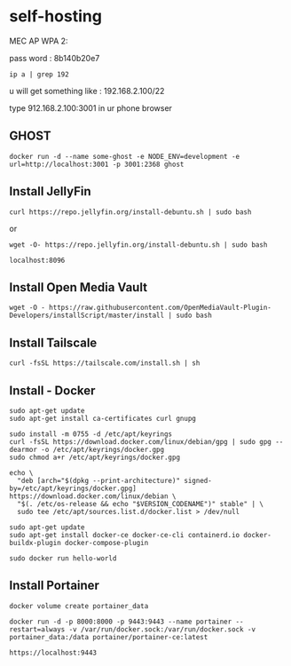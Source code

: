 # self-hosting

MEC AP WPA 2: 

pass word : 8b140b20e7

```
ip a | grep 192
```


u will get something like  : 192.168.2.100/22

type 912.168.2.100:3001 in ur phone browser
## GHOST

```
docker run -d --name some-ghost -e NODE_ENV=development -e url=http://localhost:3001 -p 3001:2368 ghost
````
## Install JellyFin

```
curl https://repo.jellyfin.org/install-debuntu.sh | sudo bash
```
or
```
wget -O- https://repo.jellyfin.org/install-debuntu.sh | sudo bash
```

```
localhost:8096
```

## Install Open Media Vault

```
wget -O - https://raw.githubusercontent.com/OpenMediaVault-Plugin-Developers/installScript/master/install | sudo bash
```

## Install Tailscale

```
curl -fsSL https://tailscale.com/install.sh | sh
```

## Install - Docker

```
sudo apt-get update
sudo apt-get install ca-certificates curl gnupg
```

```
sudo install -m 0755 -d /etc/apt/keyrings
curl -fsSL https://download.docker.com/linux/debian/gpg | sudo gpg --dearmor -o /etc/apt/keyrings/docker.gpg
sudo chmod a+r /etc/apt/keyrings/docker.gpg
```

```
echo \
  "deb [arch="$(dpkg --print-architecture)" signed-by=/etc/apt/keyrings/docker.gpg] https://download.docker.com/linux/debian \
  "$(. /etc/os-release && echo "$VERSION_CODENAME")" stable" | \
  sudo tee /etc/apt/sources.list.d/docker.list > /dev/null
```


```
sudo apt-get update
sudo apt-get install docker-ce docker-ce-cli containerd.io docker-buildx-plugin docker-compose-plugin
```

```
sudo docker run hello-world
```

## Install Portainer

```
docker volume create portainer_data
```

```
docker run -d -p 8000:8000 -p 9443:9443 --name portainer --restart=always -v /var/run/docker.sock:/var/run/docker.sock -v portainer_data:/data portainer/portainer-ce:latest
```

```
https://localhost:9443
```



# 

